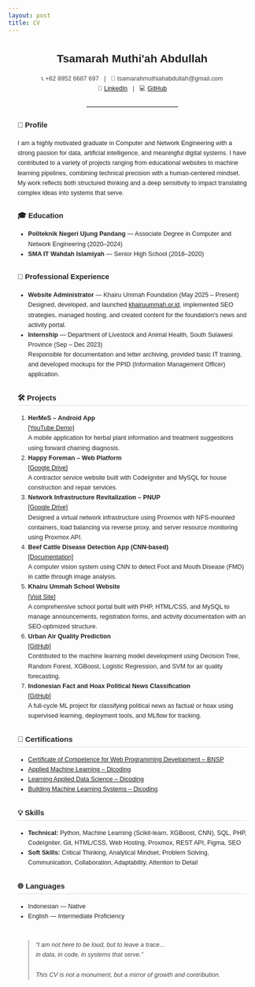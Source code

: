 ```yaml
---
layout: post
title: CV
---
```


<div style="max-width: 1500px; margin: 0 auto; padding: 0em 1.5em; font-size: 0.9em; line-height: 1.6; font-family: Arial, sans-serif; color: #222">

<h4 style="text-align: center; font-size: 1.8em; margin-bottom: 0.3em;">Tsamarah Muthi'ah Abdullah</h4>
<p style="text-align: center; color: #444;">
📞 +62 8952 6687 697 &nbsp; | &nbsp; 📧 tsamarahmuthiahabdullah@gmail.com<br>
🔗 <a href="https://www.linkedin.com/in/tsamarah-abdullah-24a25a236/" target="_blank">LinkedIn</a> &nbsp; | &nbsp;
💻 <a href="https://github.com/MuthiahAinun" target="_blank">GitHub</a>
</p>

<hr style="margin: 2em auto; border: none; border-top: 1px solid #ccc; width: 40%;">

<section style="margin-bottom: 2em;">
  <h3>🧭 Profile</h3>
  <p>
    I am a highly motivated graduate in Computer and Network Engineering with a strong passion for data, artificial intelligence, and meaningful digital systems. I have contributed to a variety of projects ranging from educational websites to machine learning pipelines, combining technical precision with a human-centered mindset. My work reflects both structured thinking and a deep sensitivity to impact translating complex ideas into systems that serve.
  </p>
</section>

<section style="margin-bottom: 2em;">
  <h3>🎓 Education</h3>
  <ul>
    <li><strong>Politeknik Negeri Ujung Pandang</strong> — Associate Degree in Computer and Network Engineering (2020–2024)</li>
    <li><strong>SMA IT Wahdah Islamiyah</strong> — Senior High School (2018–2020)</li>
  </ul>
</section>

<section style="margin-bottom: 2em;">
  <h3>💼 Professional Experience</h3>
  <ul>
    <li>
      <strong>Website Administrator</strong> — Khairu Ummah Foundation (May 2025 – Present)<br>
      Designed, developed, and launched <a href="https://khairuummah.or.id/" target="_blank">khairuummah.or.id</a>, implemented SEO strategies, managed hosting, and created content for the foundation's news and activity portal.
    </li>
    <li>
      <strong>Internship</strong> — Department of Livestock and Animal Health, South Sulawesi Province (Sep – Dec 2023)<br>
      Responsible for documentation and letter archiving, provided basic IT training, and developed mockups for the PPID (Information Management Officer) application.
    </li>
  </ul>
</section>

<section style="margin-bottom: 2em;">
  <h3 style="font-size: 1.2em; border-bottom: 1px solid #ddd; padding-bottom: 0.2em;">🛠 Projects</h3>
  <ol>
    <li>
      <strong>HerMeS – Android App</strong><br>
      <a href="https://youtu.be/jfRzI32yNYM" target="_blank">[YouTube Demo]</a><br>
      A mobile application for herbal plant information and treatment suggestions using forward chaining diagnosis.
    </li>
    <li>
      <strong>Happy Foreman – Web Platform</strong><br>
      <a href="https://drive.google.com/drive/folders/1_eb3Ogto363R1q1I3vERZZbv4QZmsCDQ?usp=sharing" target="_blank">[Google Drive]</a><br>
      A contractor service website built with CodeIgniter and MySQL for house construction and repair services.
    </li>
    <li>
      <strong>Network Infrastructure Revitalization – PNUP</strong><br>
      <a href="https://drive.google.com/drive/folders/1CSGPCrBmBpticAF7GGeUKOr0dbUvtCtC?usp=sharing" target="_blank">[Google Drive]</a><br>
      Designed a virtual network infrastructure using Proxmox with NFS-mounted containers, load balancing via reverse proxy, and server resource monitoring using Proxmox API.
    </li>
    <li>
      <strong>Beef Cattle Disease Detection App (CNN-based)</strong><br>
      <a href="https://www.canva.com/design/DAGPyUx8v1U/e-NlbUuWKtDoQyUpf5UdpA/edit?utm_content=DAGPyUx8v1U&utm_campaign=designshare&utm_medium=link2&utm_source=sharebutton" target="_blank">[Documentation]</a><br>
      A computer vision system using CNN to detect Foot and Mouth Disease (FMD) in cattle through image analysis.
    </li>
    <li>
      <strong>Khairu Ummah School Website</strong><br>
      <a href="https://khairuummah.or.id/" target="_blank">[Visit Site]</a><br>
      A comprehensive school portal built with PHP, HTML/CSS, and MySQL to manage announcements, registration forms, and activity documentation with an SEO-optimized structure.
    </li>
    <li>
      <strong>Urban Air Quality Prediction</strong><br>
      <a href="https://github.com/srios000/urban-air-quality-prediction" target="_blank">[GitHub]</a><br>
      Contributed to the machine learning model development using Decision Tree, Random Forest, XGBoost, Logistic Regression, and SVM for air quality forecasting.
    </li>
    <li>
      <strong>Indonesian Fact and Hoax Political News Classification</strong><br>
      <a href="https://github.com/MuthiahAinun/Proyek_MSML_Indonesian-Fact-and-Hoax-Political-News" target="_blank">[GitHub]</a><br>
      A full-cycle ML project for classifying political news as factual or hoax using supervised learning, deployment tools, and MLflow for tracking.
    </li>
  </ol>
</section>

<section style="margin-bottom: 2em;">
  <h3 style="font-size: 1.2em; border-bottom: 1px solid #ddd; padding-bottom: 0.2em;">📄 Certifications</h3>
  <ul>
    <li><a href="https://drive.google.com/drive/folders/1EXfIcP8dESf3qMpgXZKzzJKaL8_ZvLL2?usp=sharing" target="_blank">Certificate of Competence for Web Programming Development – BNSP</a></li>
    <li><a href="https://drive.google.com/file/d/1XCGVhqHzPOtw-nAQhrcFRdtJXhKxJJKw/view?usp=sharing" target="_blank">Applied Machine Learning – Dicoding</a></li>
    <li><a href="https://drive.google.com/file/d/1KypCUbdwp6-ONqtWHgOhgjFMV1JCH-wk/view?usp=sharing" target="_blank">Learning Applied Data Science – Dicoding</a></li>
    <li><a href="https://drive.google.com/file/d/1uG_E9JHXBd-14EFcDWH8SeRH2P8dZJWV/view?usp=sharing" target="_blank">Building Machine Learning Systems – Dicoding</a></li>
    <!-- Tambahkan sertifikat lain di sini -->
  </ul>
</section>

<section style="margin-bottom: 2em;">
  <h3 style="font-size: 1.2em; border-bottom: 1px solid #ddd; padding-bottom: 0.2em;">💡 Skills</h3>
  <ul>
    <li><strong>Technical:</strong> Python, Machine Learning (Scikit-learn, XGBoost, CNN), SQL, PHP, CodeIgniter, Git, HTML/CSS, Web Hosting, Proxmox, REST API, Figma, SEO</li>
    <li><strong>Soft Skills:</strong> Critical Thinking, Analytical Mindset, Problem Solving, Communication, Collaboration, Adaptability, Attention to Detail</li>
  </ul>
</section>

<section style="margin-bottom: 2em;">
  <h3 style="font-size: 1.2em; border-bottom: 1px solid #ddd; padding-bottom: 0.2em;">🌐 Languages</h3>
  <ul>
    <li>Indonesian — Native</li>
    <li>English — Intermediate Proficiency</li>
  </ul>
</section>

<section style="margin-top: 3em;">
  <blockquote style="font-style: italic; border-left: 3px solid #ccc; padding-left: 1em; color: #444;">
    “I am not here to be loud, but to leave a trace…<br>
    in data, in code, in systems that serve.”<br><br>
    This CV is not a monument, but a mirror of growth and contribution.
  </blockquote>
</section>

</div>
